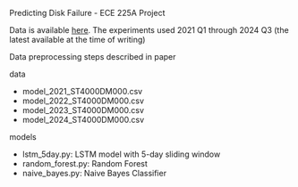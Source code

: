 Predicting Disk Failure - ECE 225A Project

Data is available [here](https://www.backblaze.com/cloud-storage/resources/hard-drive-test-data#downloadingTheRawTestData). The experiments used 2021 Q1 through 2024 Q3 (the latest available at the time of writing)

Data preprocessing steps described in paper

data
- model_2021_ST4000DM000.csv
- model_2022_ST4000DM000.csv
- model_2023_ST4000DM000.csv
- model_2024_ST4000DM000.csv

models
- lstm_5day.py: LSTM model with 5-day sliding window
- random_forest.py: Random Forest
- naive_bayes.py: Naive Bayes Classifier
